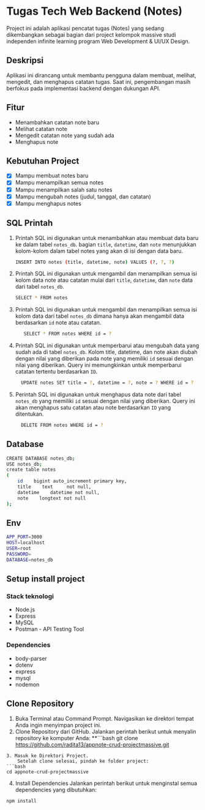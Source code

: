 # Tugas Tech Web Backend (Notes)

Project ini adalah aplikasi pencatat tugas (Notes) yang sedang dikembangkan sebagai bagian dari project kelompok massive studi independen infinite learning program Web Development & UI/UX Design.

## Deskripsi
Aplikasi ini dirancang untuk membantu pengguna dalam membuat, melihat, mengedit, dan menghapus catatan tugas. Saat ini, pengembangan masih berfokus pada implementasi backend dengan dukungan API.

## Fitur
- Menambahkan catatan note baru
- Melihat catatan note
- Mengedit catatan note yang sudah ada
- Menghapus note

## Kebutuhan Project
- [x] Mampu membuat notes baru
- [x] Mampu menampilkan semua notes
- [x] Mampu menampilkan salah satu notes
- [x] Mampu mengubah notes (judul, tanggal, dan catatan)
- [x] Mampu menghapus notes

## SQL Printah
1.  Printah SQL ini digunakan untuk menambahkan atau membuat data baru ke dalam tabel `notes_db`. bagian `title`, `datetime`, dan `note` menunjukkan kolom-kolom dalam tabel notes yang akan di isi dengan data baru. 
    ```bash
    INSERT INTO notes (title, datetime, note) VALUES (?, ?, ?)
    ```
2.  Printah SQL ini digunakan untuk mengambil dan menampilkan semua isi kolom data note atau catatan mulai dari `title`, `datetime`, dan `note` data dari tabel `notes_db`.
    ```bash
    SELECT * FROM notes
    ```
3.  Printah SQL ini digunakan untuk mengambil dan menampilkan semua isi kolom data dari tabel `notes_db` dimana hanya akan mengambil data berdasarkan `id` note atau catatan.
    ```bash
       SELECT * FROM notes WHERE id = ?
    ```
4.  Printah SQL ini digunakan untuk memperbarui atau mengubah data yang sudah ada di tabel `notes_db`. Kolom title, datetime, dan note akan diubah dengan nilai yang diberikan pada note yang memiliki `id` sesuai dengan nilai yang diberikan. Query ini memungkinkan untuk memperbarui catatan tertentu berdasarkan `ID`.
    ```bash
      UPDATE notes SET title = ?, datetime = ?, note = ? WHERE id = ?
    ```
5. Perintah SQL ini digunakan untuk menghapus data note dari tabel `notes_db` yang memiliki `id` sesuai dengan nilai yang diberikan. Query ini akan menghapus satu catatan atau note berdasarkan `ID` yang ditentukan.
   ```bash
     DELETE FROM notes WHERE id = ?
   ```

## Database
```bash
CREATE DATABASE notes_db;
USE notes_db;
create table notes
(
    id    bigint auto_increment primary key,
    title    text     not null,
    datetime    datetime not null,
    note    longtext not null
);
```

## Env
```bash
APP_PORT=3000
HOST=localhost
USER=root
PASSWORD=
DATABASE=notes_db
```

## Setup install project

### Stack teknologi 
- Node.js
- Express
- MySQL
- Postman - API Testing Tool

### Dependencies
- body-parser
- dotenv
- express
- mysql
- nodemon

## Clone Repository
1. Buka Terminal atau Command Prompt.
   Navigasikan ke direktori tempat Anda ingin menyimpan project ini.
2. Clone Repository dari GitHub.
   Jalankan perintah berikut untuk menyalin repository ke komputer Anda:
**```bash
git clone https://github.com/radita13/appnote-crud-projectmassive.git
```**
3. Masuk ke Direktori Project.
    Setelah clone selesai, pindah ke folder project:
```bash
cd appnote-crud-projectmassive
```
4. Install Dependencies
   Jalankan perintah berikut untuk menginstal semua dependencies yang dibutuhkan:
```bash
npm install
```


